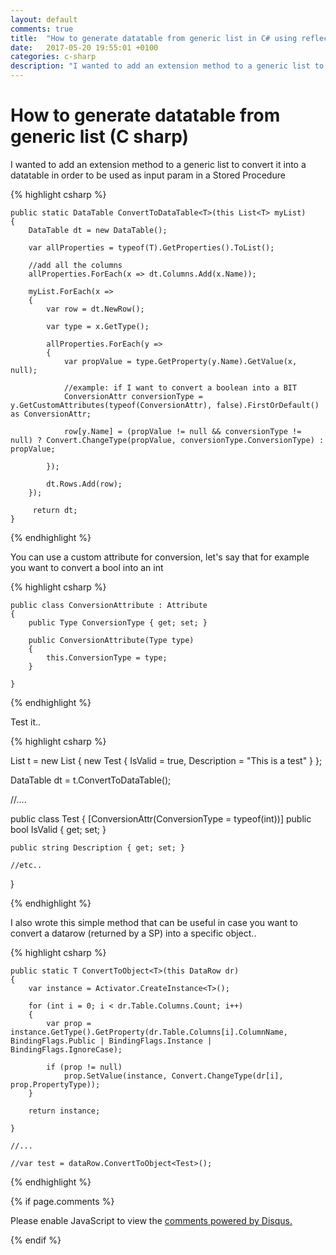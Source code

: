```yaml
---
layout: default
comments: true
title:  "How to generate datatable from generic list in C# using reflection and extension methods..and vice versa"
date:   2017-05-20 19:55:01 +0100
categories: c-sharp
description: "I wanted to add an extension method to a generic list to convert it into a datatable.."
---
```

# [](#header-1)How to generate datatable from generic list (C sharp)

I wanted to add an extension method to a generic list to convert it into a datatable in order to be used as input param in a Stored Procedure

{% highlight csharp %}

    public static DataTable ConvertToDataTable<T>(this List<T> myList)
    {
        DataTable dt = new DataTable();

        var allProperties = typeof(T).GetProperties().ToList();

        //add all the columns
        allProperties.ForEach(x => dt.Columns.Add(x.Name));

        myList.ForEach(x =>
        {
            var row = dt.NewRow();

            var type = x.GetType();

            allProperties.ForEach(y =>
            {
                var propValue = type.GetProperty(y.Name).GetValue(x, null);

                //example: if I want to convert a boolean into a BIT
                ConversionAttr conversionType = y.GetCustomAttributes(typeof(ConversionAttr), false).FirstOrDefault() as ConversionAttr;

                row[y.Name] = (propValue != null && conversionType != null) ? Convert.ChangeType(propValue, conversionType.ConversionType) : propValue;

            });

            dt.Rows.Add(row);
        });

         return dt;
    }

{% endhighlight %}


You can use a custom attribute for conversion, let's say that for example you want to convert a bool into an int

{% highlight csharp %}


    public class ConversionAttribute : Attribute
    {
        public Type ConversionType { get; set; }

        public ConversionAttribute(Type type)
        {
            this.ConversionType = type;
        }

    }

{% endhighlight %}


Test it..

{% highlight csharp %}

List<Test> t = new List<Test> { new Test { IsValid = true, Description = "This is a test" } };

DataTable dt =  t.ConvertToDataTable<Test>();


//....

public class Test
{
    [ConversionAttr(ConversionType = typeof(int))]
    public bool IsValid { get; set; }

    public string Description { get; set; }

	//etc..
}
			
{% endhighlight %}


I also wrote this simple method that can be useful in case you want to convert a datarow (returned by a SP) into a specific object..

{% highlight csharp %}

    public static T ConvertToObject<T>(this DataRow dr)
    {
        var instance = Activator.CreateInstance<T>();

        for (int i = 0; i < dr.Table.Columns.Count; i++)
        {
            var prop = instance.GetType().GetProperty(dr.Table.Columns[i].ColumnName, BindingFlags.Public | BindingFlags.Instance | BindingFlags.IgnoreCase);

            if (prop != null)
                prop.SetValue(instance, Convert.ChangeType(dr[i], prop.PropertyType));
        }

        return instance;

    }

	//...
	
	//var test = dataRow.ConvertToObject<Test>();

{% endhighlight %}

{% if page.comments %}

<div id="disqus_thread"></div>
<script>

/**
*  RECOMMENDED CONFIGURATION VARIABLES: EDIT AND UNCOMMENT THE SECTION BELOW TO INSERT DYNAMIC VALUES FROM YOUR PLATFORM OR CMS.
*  LEARN WHY DEFINING THESE VARIABLES IS IMPORTANT: https://disqus.com/admin/universalcode/#configuration-variables*/

var disqus_config = function () {
this.page.url = 'https://maciti.github.io/c-sharp/2017/05/20/how-to-generate-datatable-from-generic-list-c-sharp.html';  // Replace PAGE_URL with your page's canonical URL variable
this.page.identifier = '2017-05-20-how-to-generate-datatable-from-generic-list-c-sharp'; // Replace PAGE_IDENTIFIER with your page's unique identifier variable
};

(function() { // DON'T EDIT BELOW THIS LINE
var d = document, s = d.createElement('script');
s.src = 'https://maciti-github-io.disqus.com/embed.js';
s.setAttribute('data-timestamp', +new Date());
(d.head || d.body).appendChild(s);
})();
</script>
<noscript>Please enable JavaScript to view the <a href="https://disqus.com/?ref_noscript">comments powered by Disqus.</a></noscript>
  
{% endif %}
